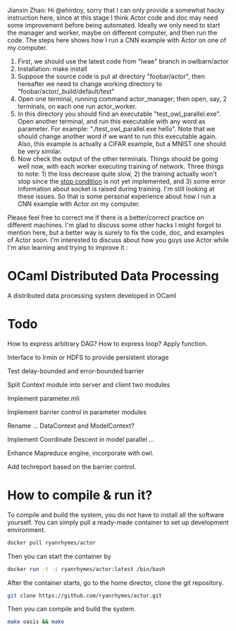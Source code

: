 Jianxin Zhao:
Hi @ehirdoy, sorry that I can only provide a somewhat hacky instruction here, since at this stage
I think Actor code and doc may need some improvement before being automated. Ideally we only need
to start the manager and worker, maybe on different computer, and then run the code.
The steps here shows how I run a CNN example with Actor on one of my computer.

1. First, we should use the latest code from "lwae" branch in owlbarn/actor
2. Installation: make install
3. Suppose the source code is put at directory "foobar/actor", then hereafter we need to change working
   directory to "foobar/actor/_build/default/test"
4. Open one terminal, running command actor_manager; then open, say, 2 terminals, on each one run actor_worker.
5. In this directory you should find an executable "test_owl_parallel.exe". Open another terminal, and run this
   executable with any word as parameter. For example: "./test_owl_parallel.exe hello". Note that we should change
   another word if we want to run this executable again. Also, this example is actually a CIFAR example, but a
   MNIST one should be very similar.
6. Now check the output of the other terminals. Things should be going well now, with each worker executing
   training of network. Three things to note: 1) the loss decrease quite slow, 2) the training actually won't
   stop since the [stop condition](https://github.com/owlbarn/owl/blob/master/src/owl/neural/owl_neural_parallel.ml#L153)
   is not yet implemented, and 3) some error information about socket is raised during training. I'm still looking
   at these issues. So that is some personal experience about how I run a CNN example with Actor on my computer.

Please feel free to correct me if there is a better/correct practice on different machines.
I'm glad to discuss some other hacks I might forgot to mention here, but a better way is surely to fix the code,
doc, and examples of Actor soon. I'm interested to discuss about how you guys use Actor while I'm also learning
and trying to improve it :

# OCaml Distributed Data Processing

A distributed data processing system developed in OCaml

# Todo

How to express arbitrary DAG? How to express loop? Apply function.

Interface to Irmin or HDFS to provide persistent storage

Test delay-bounded and error-bounded barrier

Split Context module into server and client two modules

Implement parameter.mli

Implement barrier control in parameter modules

Rename ... DataContext and ModelContext?

Implement Coordinate Descent in model parallel ...

Enhance Mapreduce engine, incorporate with owl.

Add techreport based on the barrier control.


# How to compile & run it?

To compile and build the system, you do not have to install all the software yourself. You can simply pull a ready-made container to set up development environment.

```bash
docker pull ryanrhymes/actor
```

Then you can start the container by

```bash
docker run -t -i ryanrhymes/actor:latest /bin/bash
```

After the container starts, go to the home director, clone the git repository.

```bash
git clone https://github.com/ryanrhymes/actor.git
```

Then you can compile and build the system.

```bash
make oasis && make
```
